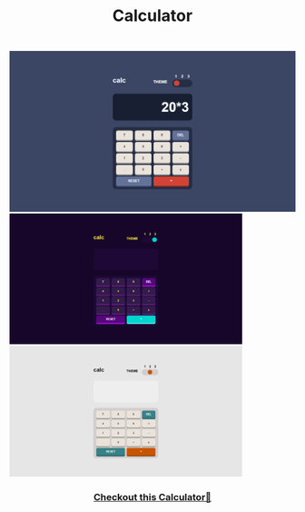# <p align="center">Calculator</p>
<br/>
<section display="flex">
<img src="image/Screenshot (165).png"/>
<img src="image/Screenshot (167).png" height="230px" />
<img src="image/Screenshot (166).png" height="230px"/>
</section>
<h3 align="center"><a href="https://negar-karimnejad.github.io/Calculator/" target="_blank">Checkout this Calculator🧮</a></h3>
